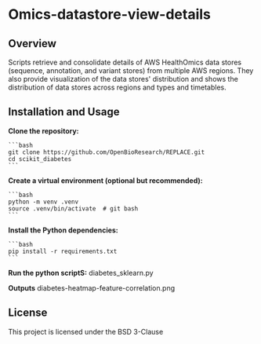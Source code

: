 # Omics-datastore-view-details

## Overview

Scripts retrieve and consolidate details of AWS HealthOmics data stores (sequence, annotation, and variant stores) from multiple AWS regions.  They also provide visualization of the data stores' distribution and shows the distribution of data stores across regions and types and timetables.

## Installation and Usage

**Clone the repository:**

    ```bash
    git clone https://github.com/OpenBioResearch/REPLACE.git
    cd scikit_diabetes
    ```

**Create a virtual environment (optional but recommended):**

    ```bash 
    python -m venv .venv
    source .venv/bin/activate  # git bash
    ```

**Install the Python dependencies:**

    ```bash
    pip install -r requirements.txt
    ```

**Run the python scriptS:**
    diabetes_sklearn.py

**Outputs**
    diabetes-heatmap-feature-correlation.png

## License
This project is licensed under the BSD 3-Clause

